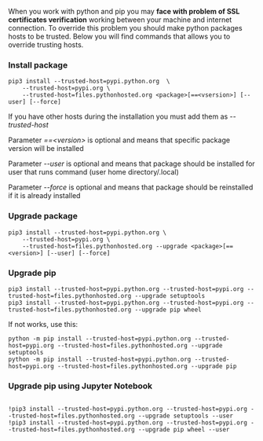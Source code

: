 When you work with python and pip you may **face with problem of SSL certificates verification** working between your machine 
and internet connection. To override this problem you should make python packages hosts to be trusted. 
Below you will find commands that allows you to override trusting hosts.

### Install package 
```
pip3 install --trusted-host=pypi.python.org  \
    --trusted-host=pypi.org \
    --trusted-host=files.pythonhosted.org <package>[==<vsersion>] [--user] [--force]
```

If you have other hosts during the installation you must add them as *--trusted-host*

Parameter *==\<version\>* is optional and means that specific package version will be installed

Parameter *--user* is optional and means that package should be installed for user that runs command (user home directory/.local)

Parameter *--force* is optional and means that package should be reinstalled if it is already installed

### Upgrade package
```
pip3 install --trusted-host=pypi.python.org \
    --trusted-host=pypi.org \
    --trusted-host=files.pythonhosted.org --upgrade <package>[==<version>] [--user] [--force]
```
### Upgrade pip 
```
pip3 install --trusted-host=pypi.python.org --trusted-host=pypi.org --trusted-host=files.pythonhosted.org --upgrade setuptools
pip3 install --trusted-host=pypi.python.org --trusted-host=pypi.org --trusted-host=files.pythonhosted.org --upgrade pip wheel
```
If not works, use this:
```
python -m pip install --trusted-host=pypi.python.org --trusted-host=pypi.org --trusted-host=files.pythonhosted.org --upgrade setuptools
python -m pip install --trusted-host=pypi.python.org --trusted-host=pypi.org --trusted-host=files.pythonhosted.org --upgrade pip
```
### Upgrade pip using Jupyter Notebook
```

!pip3 install --trusted-host=pypi.python.org --trusted-host=pypi.org --trusted-host=files.pythonhosted.org --upgrade setuptools --user
!pip3 install --trusted-host=pypi.python.org --trusted-host=pypi.org --trusted-host=files.pythonhosted.org --upgrade pip wheel --user
```

